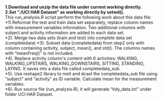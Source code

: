 **1.Download and unzip the data file under current working directly.** <br />
**2.Set “./UCI HAR Dataset” as working directly by setwd().**<br />
This run_analysis.R script perform the following work about this data file:<br />
  *1).Reformat the test and train data set separately, replace column names with measurement variables information. Two additional columns with subject and activity information are added to each data set.<br />
  *2). Merge two data sets (train and test) into complete data set (completedata)
  *3). Subset data (completedata) from step2 only with column containing activity, subject, mean(), and std(). The columns names with “meanFreq()” is not included.<br />
  *4). Replace activity column's content with 6 activities: WALKING, WALKING_UPSTAIRS, WALKING_DOWNSTAIRS, SITTING, STANDING, LAYING. It saves into a data file called completedata_sub.<br />
  *5). Use reshape2 library to melt and dcast the completedata_sub file using “subject” and “activity” as ID variable. Calculate mean for the measurement variables.<br /> 
  *6). Run source file (run_analysis.R), it will generate “tidy_data.txt” under folder UCI HAR Dataset.




